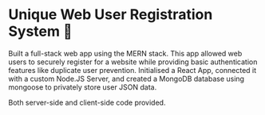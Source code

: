 <h1>Unique Web User Registration System 🔐 </h1>
Built a full-stack web app using the MERN stack. This app allowed web users to securely register for a website while providing basic authentication features like duplicate user prevention. Initialised a React App, connected it with a custom Node.JS Server, and created a MongoDB database using mongoose to privately store user JSON data.

Both server-side and client-side code provided.
